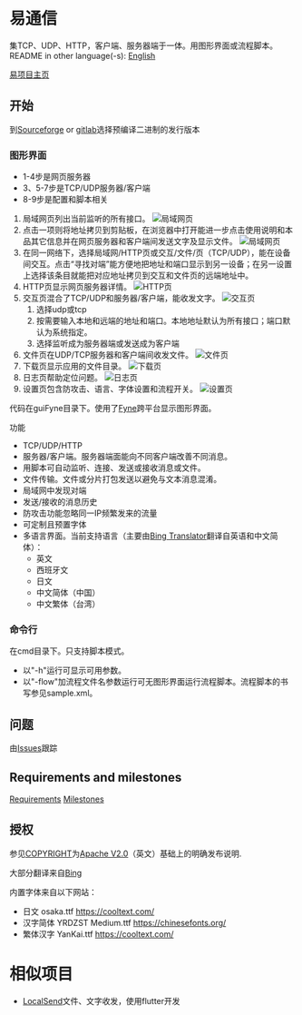 # 易通信

集TCP、UDP、HTTP，客户端、服务器端于一体。用图形界面或流程脚本。
README in other language(-s): [English](README.md)

[易项目主页](https://ezproject.sourceforge.io/default.htm)

## 开始

到[Sourceforge](https://sourceforge.net/projects/ezproject/files/EZ%20Comm/) or [gitlab](https://gitlab.com/bon-ami/ezcomm/-/releases)选择预编译二进制的发行版本

### 图形界面

 - 1-4步是网页服务器
 - 3、5-7步是TCP/UDP服务器/客户端
 - 8-9步是配置和脚本相关

1. 局域网页列出当前监听的所有接口。
   ![局域网页](https://ezproject.sourceforge.io/ezcomm/ezcomm6_cn_1lan.png)
2. 点击一项则将地址拷贝到剪贴板，在浏览器中打开能进一步点击使用说明和本品其它信息并在网页服务器和客户端间发送文字及显示文件。
   ![局域网页](https://ezproject.sourceforge.io/ezcomm/ezcomm6_2client.png)
3. 在同一网络下，选择局域网/HTTP页或交互/文件/页（TCP/UDP），能在设备间交互。点击“寻找对端”能方便地把地址和端口显示到另一设备；在另一设置上选择该条目就能把对应地址拷贝到交互和文件页的远端地址中。
4. HTTP页显示网页服务器详情。
   ![HTTP页](https://ezproject.sourceforge.io/ezcomm/ezcomm6_cn_2web.png)
5. 交互页混合了TCP/UDP和服务器/客户端，能收发文字。
   ![交互页](https://ezproject.sourceforge.io/ezcomm/ezcomm6_cn_3msg.png)
    1. 选择udp或tcp
    2. 按需要输入本地和远端的地址和端口。本地地址默认为所有接口；端口默认为系统指定。
    3. 选择监听成为服务器端或发送成为客户端
6. 文件页在UDP/TCP服务器和客户端间收发文件。
   ![文件页](https://ezproject.sourceforge.io/ezcomm/ezcomm6_cn_4fil.png)
7. 下载页显示应用的文件目录。
   ![下载页](https://ezproject.sourceforge.io/ezcomm/ezcomm6_cn_5dwn.png)
8. 日志页帮助定位问题。
   ![日志页](https://ezproject.sourceforge.io/ezcomm/ezcomm6_cn_6log.png)
9. 设置页包含防攻击、语言、字体设置和流程开关。
   ![设置页](https://ezproject.sourceforge.io/ezcomm/ezcomm6_cn_7cfg.png)

代码在guiFyne目录下。使用了[Fyne](https://fyne.io/)跨平台显示图形界面。

功能

 - TCP/UDP/HTTP
 - 服务器/客户端。服务器端面能向不同客户端改善不同消息。
 - 用脚本可自动监听、连接、发送或接收消息或文件。
 - 文件传输。文件或分片打包发送以避免与文本消息混淆。
 - 局域网中发现对端
 - 发送/接收的消息历史
 - 防攻击功能忽略同一IP频繁发来的流量
 - 可定制且预置字体
 - 多语言界面。当前支持语言（主要由[Bing Translator](https://cn.bing.com/translator)翻译自英语和中文简体）：
   - 英文
   - 西班牙文
   - 日文
   - 中文简体（中国）
   - 中文繁体（台湾）

### 命令行

在cmd目录下。只支持脚本模式。

 - 以"-h"运行可显示可用参数。
 - 以"-flow"加流程文件名参数运行可无图形界面运行流程脚本。流程脚本的书写参见sample.xml。

## 问题

由[Issues](https://gitlab.com/bon-ami/ezcomm/-/issues)跟踪

## Requirements and milestones

[Requirements](https://gitlab.com/bon-ami/ezcomm/-/requirements_management/requirements)
[Milestones](https://gitlab.com/bon-ami/ezcomm/-/milestones)

## 授权

参见[COPYRIGHT](COPYRIGHT_zhCN)为[Apache V2.0](LICENSE-2.0.txt)（英文）基础上的明确发布说明.

大部分翻译来自[Bing](https://bing.com)

内置字体来自以下网站：

 - 日文 osaka.ttf https://cooltext.com/
 - 汉字简体 YRDZST Medium.ttf https://chinesefonts.org/
 - 繁体汉字 YanKai.ttf https://cooltext.com/

# 相似项目

- [LocalSend](https://localsend.org/#/)文件、文字收发，使用flutter开发
